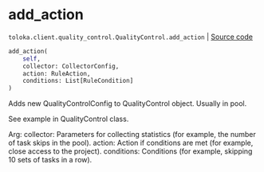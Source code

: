 # add_action
`toloka.client.quality_control.QualityControl.add_action` | [Source code](https://github.com/Toloka/toloka-kit/blob/v0.1.25/src/client/quality_control.py#L130)

```python
add_action(
    self,
    collector: CollectorConfig,
    action: RuleAction,
    conditions: List[RuleCondition]
)
```

Adds new QualityControlConfig to QualityControl object. Usually in pool.


See example in QualityControl class.

Arg:
    collector: Parameters for collecting statistics (for example, the number of task skips in the pool).
    action: Action if conditions are met (for example, close access to the project).
    conditions: Conditions (for example, skipping 10 sets of tasks in a row).

